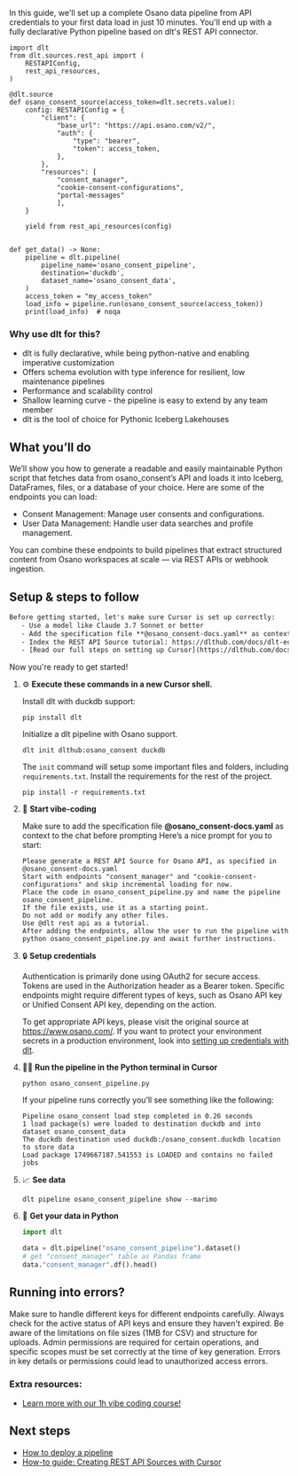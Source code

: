 In this guide, we'll set up a complete Osano data pipeline from API credentials to your first data load in just 10 minutes. You'll end up with a fully declarative Python pipeline based on dlt's REST API connector.

```python-outcome
import dlt
from dlt.sources.rest_api import (
    RESTAPIConfig,
    rest_api_resources,
)

@dlt.source
def osano_consent_source(access_token=dlt.secrets.value):
    config: RESTAPIConfig = {
        "client": {
            "base_url": "https://api.osano.com/v2/",
            "auth": {
                "type": "bearer",
                "token": access_token,
            },
        },
        "resources": [
            "consent_manager",
            "cookie-consent-configurations",
            "portal-messages"
            ],
    }

    yield from rest_api_resources(config)


def get_data() -> None:
    pipeline = dlt.pipeline(
        pipeline_name='osano_consent_pipeline',
        destination='duckdb',
        dataset_name='osano_consent_data', 
    )
    access_token = "my_access_token"
    load_info = pipeline.run(osano_consent_source(access_token))
    print(load_info)  # noqa
```

### Why use dlt for this?

- dlt is fully declarative, while being python-native and enabling imperative customization
- Offers schema evolution with type inference for resilient, low maintenance pipelines
- Performance and scalability control
- Shallow learning curve - the pipeline is easy to extend by any team member
- dlt is the tool of choice for Pythonic Iceberg Lakehouses

## What you’ll do

We’ll show you how to generate a readable and easily maintainable Python script that fetches data from osano_consent’s API and loads it into Iceberg, DataFrames, files, or a database of your choice. Here are some of the endpoints you can load:

- Consent Management: Manage user consents and configurations.
- User Data Management: Handle user data searches and profile management.

You can combine these endpoints to build pipelines that extract structured content from Osano workspaces at scale — via REST APIs or webhook ingestion.

## Setup & steps to follow

```default
Before getting started, let's make sure Cursor is set up correctly:
   - Use a model like Claude 3.7 Sonnet or better
   - Add the specification file **@osano_consent-docs.yaml** as context
   - Index the REST API Source tutorial: https://dlthub.com/docs/dlt-ecosystem/verified-sources/rest_api/ and add it to context as **@dlt rest api**
   - [Read our full steps on setting up Cursor](https://dlthub.com/docs/dlt-ecosystem/llm-tooling/cursor-restapi#23-configuring-cursor-with-documentation)
```

Now you're ready to get started! 

1. ⚙️ **Execute these commands in a new Cursor shell.**
    
    Install dlt with duckdb support:
    ```shell
    pip install dlt
    ```

    Initialize a dlt pipeline with Osano support.
    ```shell
    dlt init dlthub:osano_consent duckdb
    ```

    The `init` command will setup some important files and folders, including `requirements.txt`. Install the requirements for the rest of the project.
    ```shell
    pip install -r requirements.txt
    ```
    
2. 🤠 **Start vibe-coding**
    
    Make sure to add the specification file **@osano_consent-docs.yaml** as context to the chat before prompting
    Here’s a nice prompt for you to start: 
    
    ```prompt
    Please generate a REST API Source for Osano API, as specified in @osano_consent-docs.yaml 
    Start with endpoints "consent_manager" and "cookie-consent-configurations" and skip incremental loading for now. 
    Place the code in osano_consent_pipeline.py and name the pipeline osano_consent_pipeline. 
    If the file exists, use it as a starting point. 
    Do not add or modify any other files. 
    Use @dlt rest api as a tutorial. 
    After adding the endpoints, allow the user to run the pipeline with python osano_consent_pipeline.py and await further instructions.
    ```

    
3. 🔒 **Setup credentials** 
    
    Authentication is primarily done using OAuth2 for secure access. Tokens are used in the Authorization header as a Bearer token. Specific endpoints might require different types of keys, such as Osano API key or Unified Consent API key, depending on the action.
    
    To get appropriate API keys, please visit the original source at https://www.osano.com/.
    If you want to protect your environment secrets in a production environment, look into [setting up credentials with dlt](https://dlthub.com/docs/walkthroughs/add_credentials).
    
4. 🏃‍♀️ **Run the pipeline in the Python terminal in Cursor**
    
    ```shell
    python osano_consent_pipeline.py
    ```
    
    If your pipeline runs correctly you’ll see something like the following:
    
    ```shell
    Pipeline osano_consent load step completed in 0.26 seconds
    1 load package(s) were loaded to destination duckdb and into dataset osano_consent_data
    The duckdb destination used duckdb:/osano_consent.duckdb location to store data
    Load package 1749667187.541553 is LOADED and contains no failed jobs
    ```
    
5. 📈 **See data**
    
    ```shell
    dlt pipeline osano_consent_pipeline show --marimo
    ```
    
6. 🐍 **Get your data in Python**
    
    ```python
    import dlt

   data = dlt.pipeline("osano_consent_pipeline").dataset()
   # get "consent_manager" table as Pandas frame
   data."consent_manager".df().head()
    ```

## Running into errors?

Make sure to handle different keys for different endpoints carefully. Always check for the active status of API keys and ensure they haven't expired. Be aware of the limitations on file sizes (1MB for CSV) and structure for uploads. Admin permissions are required for certain operations, and specific scopes must be set correctly at the time of key generation. Errors in key details or permissions could lead to unauthorized access errors.

### Extra resources:

- [Learn more with our 1h vibe coding course!](https://www.youtube.com/watch?v=GGid70rnJuM)

## Next steps

- [How to deploy a pipeline](https://dlthub.com/docs/walkthroughs/deploy-a-pipeline)
- [How-to guide: Creating REST API Sources with Cursor](https://dlthub.com/docs/dlt-ecosystem/llm-tooling/cursor-restapi)